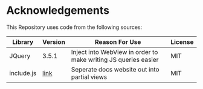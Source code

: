 # Acknowledgements

This Repository uses code from the following sources:

| Library    | Version                                        | Reason For Use                                                 | License |
|------------|------------------------------------------------|----------------------------------------------------------------|---------|
| JQuery     | 3.5.1                                          | Inject into WebView in order to make writing JS queries easier | MIT     |
| include.js | [link](https://morgan3d.github.io/include.js/) | Seperate docs website out into partial views                   | MIT     |